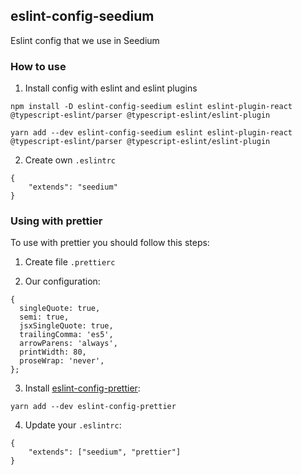 eslint-config-seedium
----------------------

Eslint config that we use in Seedium

### How to use

1. Install config with eslint and eslint plugins

```
npm install -D eslint-config-seedium eslint eslint-plugin-react @typescript-eslint/parser @typescript-eslint/eslint-plugin
```
```
yarn add --dev eslint-config-seedium eslint eslint-plugin-react @typescript-eslint/parser @typescript-eslint/eslint-plugin
```


2. Create own `.eslintrc`

```
{
    "extends": "seedium"
}
```

### Using with prettier
To use with prettier you should follow this steps:

1. Create file `.prettierc`

2. Our configuration:
```
{
  singleQuote: true,
  semi: true,
  jsxSingleQuote: true,
  trailingComma: 'es5',
  arrowParens: 'always',
  printWidth: 80,
  proseWrap: 'never',
};
```
3. Install [eslint-config-prettier](https://github.com/prettier/eslint-config-prettier):
```
yarn add --dev eslint-config-prettier
```
4. Update your `.eslintrc`:
```
{
    "extends": ["seedium", "prettier"]
}
```